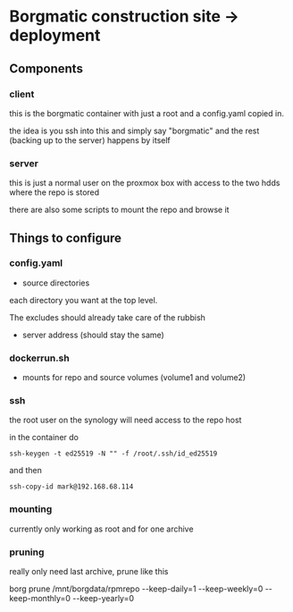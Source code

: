 # Borgmatic construction site -> deployment 


## Components

### client

this is the borgmatic container with just a root and a config.yaml copied in.

the idea is you ssh into this and simply say "borgmatic" and the rest (backing up to
the server) happens by itself

### server

this is just a normal user on the proxmox box with access to the two hdds where the repo is stored

there are also some scripts to mount the repo and browse it

## Things to configure

### config.yaml

- source directories

each directory you want at the top level. 

The excludes should already take care of the rubbish

- server address (should stay the same)


### dockerrun.sh

- mounts for repo and source volumes (volume1 and volume2)

### ssh 

the root user on the synology will need access to the repo host

in the container do 

    ssh-keygen -t ed25519 -N "" -f /root/.ssh/id_ed25519

and then

    ssh-copy-id mark@192.168.68.114

### mounting

currently only working as root and for one archive

### pruning

really only need last archive, prune like this

borg prune /mnt/borgdata/rpmrepo --keep-daily=1 --keep-weekly=0 --keep-monthly=0 --keep-yearly=0

